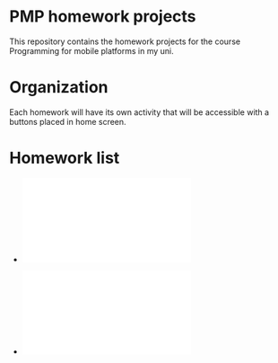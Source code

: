 # PMP homework projects

This repository contains the homework projects for the course Programming for mobile platforms in my uni.

# Organization

Each homework will have its own activity that will be accessible with a buttons placed in home screen.

# Homework list

* ![Homework 1](/documentation/homework1/homework1.md)

* ![Homework 2](/documentation/homework2/homework2.md)